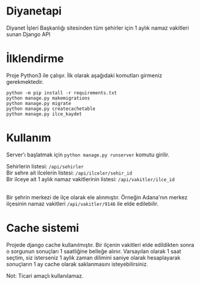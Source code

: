 # Diyanetapi
Diyanet İşleri Başkanlığı sitesinden tüm şehirler için 1 aylık namaz vakitleri sunan Django API

# İlklendirme

Proje Python3 ile çalışır. İlk olarak aşağıdaki komutları girmeniz gerekmektedir.

```
python -m pip install -r requirements.txt
python manage.py makemigrations
python manage.py migrate
python manage.py createcachetable
python manage.py ilce_kaydet
```

# Kullanım

Server'ı başlatmak için `python manage.py runserver` komutu girilir.

Sehirlerin listesi: `/api/sehirler`<br/>
Bir sehre ait ilcelerin listesi: `/api/ilceler/sehir_id`<br/>
Bir ilceye ait 1 aylık namaz vakitlerinin listesi: `/api/vakitler/ilce_id`<br/><br/>

Bir şehrin merkezi de ilçe olarak ele alınmıştır. Örneğin Adana'nın merkez ilçesinin namaz vakitleri `/api/vakitler/9146` ile elde edilebilir. 

# Cache sistemi

Projede django cache kullanılmıştır. Bir ilçenin vakitleri elde edildikten sonra o sorgunun sonuçları 1 saatliğine belleğe alınır. Varsayılan olarak 1 saat seçtim, siz isterseniz 1 aylık zaman dilimini saniye olarak hesaplayarak sonuçların 1 ay cache olarak saklanmasını isteyebilirsiniz.

Not: Ticari amaçlı kullanılamaz.
